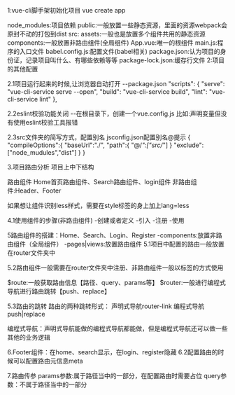 1:vue-cli脚手架初始化项目 vue create app

node_modules:项目依赖
public:一般放置一些静态资源，里面的资源webpack会原封不动的打包到dist
src:
    assets:一般也是放置多个组件共用的静态资源
    components:一般放置非路由组件(全局组件)
    App.vue:唯一的根组件
    main.js:程序的入口文件
babel.config.js:配置文件(babel相关)
package.json:认为项目的身份证，记录项目叫什么、有哪些依赖等等
package-lock.json:缓存行文件
2:项目的其他配置

2.1项目运行起来的时候,让浏览器自动打开
--package.json
"scripts": {
"serve": "vue-cli-service serve --open",
"build": "vue-cli-service build",
"lint": "vue-cli-service lint"
},

2.2eslint校验功能关闭
--在根目录下，创建一个vue.config.js
比如:声明变量但没有使用eslint校验工具报错

2.3src文件夹的简写方式，配置别名
jsconfig.json配置别名@提示
{
    "compileOptions":{
        "baseUrl":"./",
        "path":{
                "@/*":["src/*"]
                }
    "exclude":["node_mudules","dist"]
}
}

3.项目路由分析
项目上中下结构

路由组件
Home首页路由组件、Search路由组件、login组件
非路由组件:Header、Footer

如果想让组件识别less样式，需要在style标签的身上加上lang=less

4.1使用组件的步骤(非路由组件)
-创建或者定义
-引入
-注册
-使用


5路由组件的搭建：Home、Search、Login、Register
-components:放置非路由组件（全局组件）
-pages|views:放置路由组件
5.1项目中配置的路由一般放置在router文件夹中

5.2路由组件一般需要在router文件夹中注册、非路由组件一般以标签的方式使用

$route:一般获取路由信息【路径、query、params等】
$router:一般进行编程式导航进行路由跳转【push、replace】

5.3路由的跳转
路由的两种跳转形式：
声明式导航router-link
编程式导航push|replace

编程式导航：声明式导航能做的编程式导航都能做，但是编程式导航还可以做一些其他的业务逻辑

6.Footer组件：在home、search显示，在login、register隐藏
6.2配置路由的时候可以配置路由元信息meta
      
7.路由传参
params参数:属于路径当中的一部分，在配置路由时需要占位
query参数：不属于路径当中的一部分
